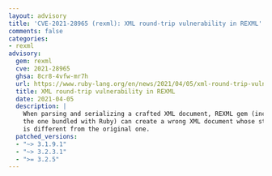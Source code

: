 ```yaml
---
layout: advisory
title: 'CVE-2021-28965 (rexml): XML round-trip vulnerability in REXML'
comments: false
categories:
- rexml
advisory:
  gem: rexml
  cve: 2021-28965
  ghsa: 8cr8-4vfw-mr7h
  url: https://www.ruby-lang.org/en/news/2021/04/05/xml-round-trip-vulnerability-in-rexml-cve-2021-28965/
  title: XML round-trip vulnerability in REXML
  date: 2021-04-05
  description: |
    When parsing and serializing a crafted XML document, REXML gem (including
    the one bundled with Ruby) can create a wrong XML document whose structure
    is different from the original one.
  patched_versions:
  - "~> 3.1.9.1"
  - "~> 3.2.3.1"
  - ">= 3.2.5"
---
```

